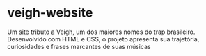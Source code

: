 # veigh-website
Um site tributo a Veigh, um dos maiores nomes do trap brasileiro. Desenvolvido com HTML e CSS, o projeto apresenta sua trajetória, curiosidades e frases marcantes de suas músicas
